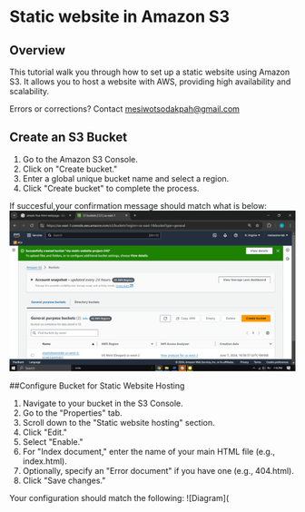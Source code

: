 # Static website in Amazon S3
## Overview
This tutorial walk you through how to set up a static website using Amazon S3. It allows you to host a website with AWS, providing high availability and scalability.

Errors or corrections? Contact
mesiwotsodakpah@gmail.com 

## Create an S3 Bucket
1. Go to the Amazon S3 Console.
2. Click on "Create bucket."
3. Enter a global unique bucket name and select a region.
4. Click "Create bucket" to complete the process.

If succesful,your confirmation message should match what is below:
![Diagram](https://github.com/Mesiwotso-Gloria/S3-Project/blob/main/images/Screenshot.png?raw=true)

##Configure Bucket for Static Website Hosting
1. Navigate to your bucket in the S3 Console.
2. Go to the "Properties" tab.
3. Scroll down to the "Static website hosting" section.
4. Click "Edit."
5. Select "Enable."
6. For "Index document," enter the name of your main HTML file (e.g., index.html).
7. Optionally, specify an "Error document" if you have one (e.g., 404.html).
8. Click "Save changes."

Your configuration should match the following:
![Diagram](
